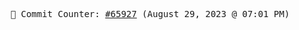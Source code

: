 <p align="center">
    <samp>
        📮 Commit Counter: <a href="https://github.com/Javascript-void0/Javascript-void0/commits/main">#65927</a> (August 29, 2023 @ 07:01 PM)
    </samp>
</p>